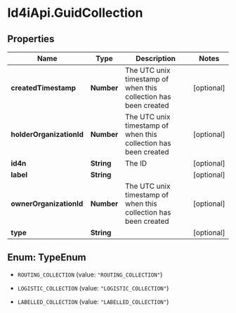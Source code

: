# Id4iApi.GuidCollection

## Properties
Name | Type | Description | Notes
------------ | ------------- | ------------- | -------------
**createdTimestamp** | **Number** | The UTC unix timestamp of when this collection has been created | [optional] 
**holderOrganizationId** | **Number** | The UTC unix timestamp of when this collection has been created | [optional] 
**id4n** | **String** | The ID | [optional] 
**label** | **String** |  | [optional] 
**ownerOrganizationId** | **Number** | The UTC unix timestamp of when this collection has been created | [optional] 
**type** | **String** |  | [optional] 


<a name="TypeEnum"></a>
## Enum: TypeEnum


* `ROUTING_COLLECTION` (value: `"ROUTING_COLLECTION"`)

* `LOGISTIC_COLLECTION` (value: `"LOGISTIC_COLLECTION"`)

* `LABELLED_COLLECTION` (value: `"LABELLED_COLLECTION"`)




